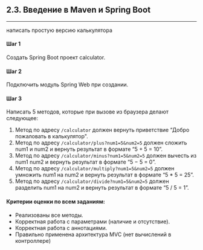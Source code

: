## 2.3. Введение в Maven и Spring Boot
***
написать простую версию калькулятора
#### Шаг 1
Создать Spring Boot проект calculator.
#### Шаг 2
Подключить модуль Spring Web при создании.
#### Шаг 3
Написать 5 методов, которые при вызове из браузера делают следующее:
1. Метод по адресу `/calculator` должен вернуть приветствие “Добро пожаловать в калькулятор".
2. Метод по адресу `/calculator/plus?num1=5&num2=5` должен сложить num1 и num2 и вернуть результат в формате “5 + 5 = 10”.
3. Метод по адресу `/calculator/minus?num1=5&num2=5` должен вычесть из num1 num2 и вернуть результат в формате “5 − 5 = 0”.
4. Метод по адресу `/calculator/multiply?num1=5&num2=5` должен умножить num1 на num2 и вернуть результат в формате “5 * 5 = 25”.
5. Метод по адресу `/calculator/divide?num1=5&num2=5` должен разделить num1 на num2 и вернуть результат в формате “5 / 5 = 1”.
#### Критерии оценки по всем заданиям:
- Реализованы все методы.
- Корректная работа с параметрами (наличие и отсутствие).
- Корректная работа с аннотациями.
- Правильно применена архитектура MVC (нет вычислений в контроллере)